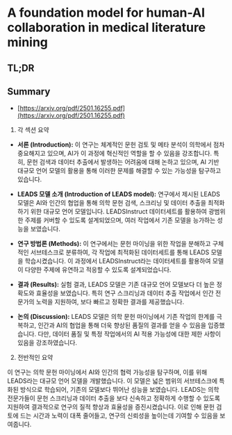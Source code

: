 # A foundation model for human-AI collaboration in medical literature mining
## TL;DR
## Summary
- [https://arxiv.org/pdf/2501.16255.pdf](https://arxiv.org/pdf/2501.16255.pdf)

1. 각 섹션 요약

- **서론 (Introduction):** 이 연구는 체계적인 문헌 검토 및 메타 분석이 의학에서 점차 중요해지고 있으며, AI가 이 과정에 혁신적인 역할을 할 수 있음을 강조합니다. 특히, 문헌 검색과 데이터 추출에서 발생하는 어려움에 대해 논하고 있으며, AI 기반 대규모 언어 모델의 활용을 통해 이러한 문제를 해결할 수 있는 가능성을 탐구하고 있습니다.

- **LEADS 모델 소개 (Introduction of LEADS model):** 연구에서 제시된 LEADS 모델은 AI와 인간의 협업을 통해 의학 문헌 검색, 스크리닝 및 데이터 추출을 최적화하기 위한 대규모 언어 모델입니다. LEADSInstruct 데이터세트를 활용하여 광범위한 주제를 커버할 수 있도록 설계되었으며, 여러 작업에서 기존 모델을 능가하는 성능을 보였습니다.

- **연구 방법론 (Methods):** 이 연구에서는 문헌 마이닝을 위한 작업을 분해하고 구체적인 서브테스크로 분류하여, 각 작업에 최적화된 데이터세트를 통해 LEADS 모델을 학습시켰습니다. 이 과정에서 LEADSInstruct라는 데이터세트를 활용하여 모델이 다양한 주제에 유연하고 적응할 수 있도록 설계되었습니다.

- **결과 (Results):** 실험 결과, LEADS 모델은 기존 대규모 언어 모델보다 더 높은 정확도와 효율성을 보였습니다. 특히 연구 스크리닝과 데이터 추출 작업에서 인간 전문가의 노력을 지원하여, 보다 빠르고 정확한 결과를 제공했습니다.

- **논의 (Discussion):** LEADS 모델은 의학 문헌 마이닝에서 기존 작업의 한계를 극복하고, 인간과 AI의 협업을 통해 더욱 향상된 품질의 결과를 얻을 수 있음을 입증했습니다. 다만, 데이터 품질 및 특정 작업에서의 AI 적용 가능성에 대한 제한 사항이 있음을 강조하였습니다.

2. 전반적인 요약

이 연구는 의학 문헌 마이닝에서 AI와 인간의 협력 가능성을 탐구하며, 이를 위해 LEADS라는 대규모 언어 모델을 개발했습니다. 이 모델은 넓은 범위의 서브테스크에 특화된 방식으로 학습되어, 기존의 모델보다 뛰어난 성능을 보였습니다. LEADS는 의학 전문가들이 문헌 스크리닝과 데이터 추출을 보다 신속하고 정확하게 수행할 수 있도록 지원하여 결과적으로 연구의 질적 향상과 효율성을 증진시켰습니다. 이로 인해 문헌 검토에 드는 시간과 노력이 대폭 줄어들고, 연구의 신뢰성을 높이는데 기여할 수 있음을 보여줍니다.